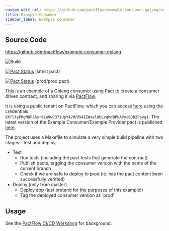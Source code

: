 ```yaml
---
custom_edit_url: https://github.com/pactflow/example-consumer-golang/edit/master/README.md
title: Example Consumer
sidebar_label: Example Consumer
---
```


<!-- This file has been synced from the pactflow/example-consumer-golang repository. Please do not edit it directly. The URL of the source file can be found in the custom_edit_url value above -->

## Source Code

https://github.com/pactflow/example-consumer-golang


![Build](https://github.com/pactflow/example-consumer-golang/workflows/Build/badge.svg)

[![Pact Status](https://test.pactflow.io/pacts/provider/pactflow-example-provider-golang/consumer/pactflow-example-consumer-golang/latest/badge.svg?label=provider)](https://test.pactflow.io/pacts/provider/pactflow-example-provider-golang/consumer/pactflow-example-consumer-golang/latest) (latest pact)

[![Pact Status](https://test.pactflow.io/matrix/provider/pactflow-example-provider-golang/latest/prod/consumer/pactflow-example-consumer-golang/latest/prod/badge.svg?label=provider)](https://test.pactflow.io/pacts/provider/pactflow-example-provider-golang/consumer/pactflow-example-consumer-golang/latest/prod) (prod/prod pact)

This is an example of a Golang consumer using Pact to create a consumer driven contract, and sharing it via [PactFlow](https://pactflow.io).

It is using a public tenant on PactFlow, which you can access [here](https://test.pactflow.io) using the credentials `dXfltyFMgNOFZAxr8io9wJ37iUpY42M`/`O5AIZWxelWbLvqMd8PkAVycBJh2Psyg1`. The latest version of the Example Consumer/Example Provider pact is published [here](https://test.pactflow.io/pacts/provider/pactflow-example-provider-golang/consumer/pactflow-example-consumer-golang/latest).

The project uses a Makefile to simulate a very simple build pipeline with two stages - test and deploy.

* Test
  * Run tests (including the pact tests that generate the contract)
  * Publish pacts, tagging the consumer version with the name of the current branch
  * Check if we are safe to deploy to prod (ie. has the pact content been successfully verified)
* Deploy (only from master)
  * Deploy app (just pretend for the purposes of this example!)
  * Tag the deployed consumer version as 'prod'

## Usage

See the [PactFlow CI/CD Workshop](https://github.com/pactflow/ci-cd-workshop) for background.
